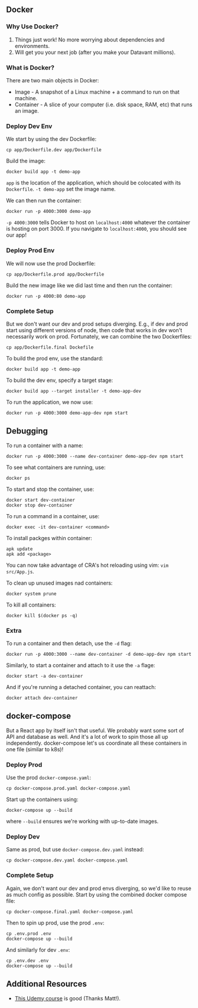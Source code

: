 ## Docker

### Why Use Docker?

1. Things just work! No more worrying about dependencies and environments.
1. Will get you your next job (after you make your Datavant millions).

### What is Docker?

There are two main objects in Docker:

- Image - A snapshot of a Linux machine + a command to run on that machine.
- Container - A slice of your computer (i.e. disk space, RAM, etc) that runs an image.

### Deploy Dev Env

We start by using the dev Dockerfile:

```
cp app/Dockerfile.dev app/Dockerfile
```

Build the image:

```
docker build app -t demo-app
```

`app` is the location of the application, which should be colocated with its `Dockerfile`. `-t demo-app` set the image name.

We can then run the container:

```
docker run -p 4000:3000 demo-app
```

`-p 4000:3000` tells Docker to host on `localhost:4000` whatever the container is hosting on port 3000. If you navigate to `localhost:4000`, you should see our app!

### Deploy Prod Env

We will now use the prod Dockerfile:

```
cp app/Dockerfile.prod app/Dockerfile
```

Build the new image like we did last time and then run the container:

```
docker run -p 4000:80 demo-app
```

### Complete Setup

But we don't want our dev and prod setups diverging. E.g., if dev and prod start using different versions of node, then code that works in dev won't necessarily work on prod. Fortunately, we can combine the two Dockerfiles:

```
cp app/Dockerfile.final Dockefile
```

To build the prod env, use the standard:

```
docker build app -t demo-app
```

To build the dev env, specify a target stage:

```
docker build app --target installer -t demo-app-dev
```

To run the application, we now use:

```
docker run -p 4000:3000 demo-app-dev npm start
```


## Debugging

To run a container with a name:

```
docker run -p 4000:3000 --name dev-container demo-app-dev npm start
```

To see what containers are running, use:

```
docker ps
```

To start and stop the container, use:

```
docker start dev-container
docker stop dev-container
```

To run a command in a container, use:

```
docker exec -it dev-container <command>
```

To install packges within container:

```
apk update
apk add <package>
```

You can now take advantage of CRA's hot reloading using vim: `vim src/App.js`.

To clean up unused images nad containers:

```
docker system prune
```

To kill all containers:

```
docker kill $(docker ps -q)
```

### Extra

To run a container and then detach, use the `-d` flag:

```
docker run -p 4000:3000 --name dev-container -d demo-app-dev npm start
```

Similarly, to start a container and attach to it use the `-a` flage:

```
docker start -a dev-container
```

And if you're running a detached container, you can reattach:

```
docker attach dev-container
```

## docker-compose

But a React app by itself isn't that useful. We probably want some sort of API and database as well. And it's a lot of work to spin those all up independently. docker-compose let's us coordinate all these containers in one file (similar to k8s)!

### Deploy Prod

Use the prod `docker-compose.yaml`:

```
cp docker-compose.prod.yaml docker-compose.yaml
```

Start up the containers using:

```
docker-compose up --build
```

where `--build` ensures we're working with up-to-date images.

### Deploy Dev

Same as prod, but use `docker-compose.dev.yaml` instead:

```
cp docker-compose.dev.yaml docker-compose.yaml
```

### Complete Setup

Again, we don't want our dev and prod envs diverging, so we'd like to reuse as much config as possible. Start by using the combined docker compose file:

```
cp docker-compose.final.yaml docker-compose.yaml
```

Then to spin up prod, use the prod `.env`:

```
cp .env.prod .env
docker-compose up --build
```

And similarly for dev `.env`:

```
cp .env.dev .env
docker-compose up --build
```

## Additional Resources

- [This Udemy course](https://www.udemy.com/course/docker-and-kubernetes-the-complete-guide/) is good (Thanks Matt!).
